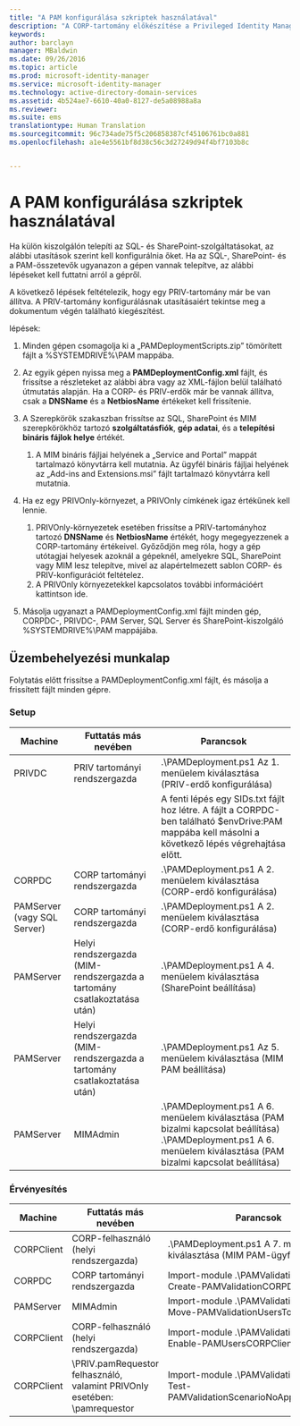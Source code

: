 ```yaml
---
title: "A PAM konfigurálása szkriptek használatával"
description: "A CORP-tartomány előkészítése a Privileged Identity Manager által szkriptek útján kezelt meglévő vagy új identitásokkal"
keywords: 
author: barclayn
manager: MBaldwin
ms.date: 09/26/2016
ms.topic: article
ms.prod: microsoft-identity-manager
ms.service: microsoft-identity-manager
ms.technology: active-directory-domain-services
ms.assetid: 4b524ae7-6610-40a0-8127-de5a08988a8a
ms.reviewer: 
ms.suite: ems
translationtype: Human Translation
ms.sourcegitcommit: 96c734ade75f5c206858387cf45106761bc0a881
ms.openlocfilehash: a1e4e5561bf8d38c56c3d27249d94f4bf7103b8c


---
```


# A PAM konfigurálása szkriptek használatával

Ha külön kiszolgálón telepíti az SQL- és SharePoint-szolgáltatásokat, az alábbi utasítások szerint kell konfigurálnia őket. Ha az SQL-, SharePoint- és a PAM-összetevők ugyanazon a gépen vannak telepítve, az alábbi lépéseket kell futtatni arról a gépről.

A következő lépések feltételezik, hogy egy PRIV-tartomány már be van állítva. A PRIV-tartomány konfigurálásnak utasításaiért tekintse meg a dokumentum végén található kiegészítést.

lépések:

1. Minden gépen csomagolja ki a „PAMDeploymentScripts.zip” tömörített fájlt a %SYSTEMDRIVE%\PAM mappába.
2. Az egyik gépen nyissa meg a **PAMDeploymentConfig.xml** fájlt, és frissítse a részleteket az alábbi ábra vagy az XML-fájlon belül található útmutatás alapján. Ha a CORP- és PRIV-erdők már be vannak állítva, csak a **DNSName** és a **NetbiosName** értékeket kell frissítenie.
3. A Szerepkörök szakaszban frissítse az SQL, SharePoint és MIM szerepkörökhöz tartozó **szolgáltatásfiók**, **gép adatai**, és a **telepítési bináris fájlok helye** értékét.
    1. A MIM bináris fájljai helyének a „Service and Portal” mappát tartalmazó könyvtárra kell mutatnia. Az ügyfél bináris fájljai helyének az „Add-ins and Extensions.msi” fájlt tartalmazó könyvtárra kell mutatnia.

4. Ha ez egy PRIVOnly-környezet, a PRIVOnly címkének igaz értékűnek kell lennie.
    1. PRIVOnly-környezetek esetében frissítse a PRIV-tartományhoz tartozó **DNSName** és **NetbiosName** értékét, hogy megegyezzenek a CORP-tartomány értékeivel. Győződjön meg róla, hogy a gép utótagjai helyesek azoknál a gépeknél, amelyekre SQL, SharePoint vagy MIM lesz telepítve, mivel az alapértelmezett sablon CORP- és PRIV-konfigurációt feltételez.
    2. A PRIVOnly környezetekkel kapcsolatos további információért kattintson ide.

5. Másolja ugyanazt a PAMDeploymentConfig.xml fájlt minden gép, CORPDC-, PRIVDC-, PAM Server, SQL Server és SharePoint-kiszolgáló %SYSTEMDRIVE%\PAM mappájába.


## Üzembehelyezési munkalap

Folytatás előtt frissítse a PAMDeploymentConfig.xml fájlt, és másolja a frissített fájlt minden gépre.

### Setup

|Machine   | Futtatás más nevében   |Parancsok   |
|---|---|---|
|  PRIVDC |PRIV tartományi rendszergazda   | .\PAMDeployment.ps1 Az 1. menüelem kiválasztása (PRIV-erdő konfigurálása)   |
|   |   |  A fenti lépés egy SIDs.txt fájlt hoz létre. A fájlt a CORPDC-ben található $envDrive:PAM mappába kell másolni a következő lépés végrehajtása előtt. |
| CORPDC  |CORP tartományi rendszergazda   | .\PAMDeployment.ps1 A 2. menüelem kiválasztása (CORP-erdő konfigurálása)   |
| PAMServer (vagy SQL Server)   |CORP tartományi rendszergazda   |  .\PAMDeployment.ps1 A 2. menüelem kiválasztása (CORP-erdő konfigurálása)  |
|  PAMServer |  Helyi rendszergazda (MIM-rendszergazda a tartomány csatlakoztatása után) |  .\PAMDeployment.ps1 A 4. menüelem kiválasztása (SharePoint beállítása)  |
| PAMServer  | Helyi rendszergazda (MIM-rendszergazda a tartomány csatlakoztatása után)  | .\PAMDeployment.ps1 Az 5. menüelem kiválasztása (MIM PAM beállítása)   |
|  PAMServer |MIMAdmin   | .\PAMDeployment.ps1 A 6. menüelem kiválasztása (PAM bizalmi kapcsolat beállítása) .\PAMDeployment.ps1 A 6. menüelem kiválasztása (PAM bizalmi kapcsolat beállítása) |

### Érvényesítés

|  Machine | Futtatás más nevében   | Parancsok   |
|---|---|---|
| CORPClient  | CORP-felhasználó (helyi rendszergazda)  |   .\PAMDeployment.ps1 A 7. menüelem kiválasztása (MIM PAM-ügyfél beállítása)  |
| CORPDC  | CORP tartományi rendszergazda   | Import-module .\PAMValidation.psm1 ; Create-PAMValidationCORPDCConfig   |
| PAMServer   | MIMAdmin  | Import-module .\PAMValidation.psm1 ; Move-PAMValidationUsersToPAM  |
| CORPClient  | CORP-felhasználó (helyi rendszergazda)   |   Import-module .\PAMValidation.psm1 ; Enable-PAMUsersCORPClientRemote |
|  CORPClient | <PRIV>\PRIV.pamRequestor felhasználó, valamint PRIVOnly esetében: <CORP>\pamrequestor   | Import-module .\PAMValidation.psm1 ; Test-PAMValidationScenarioNoApprovalRequest  |



<!--HONumber=Sep16_HO4-->


